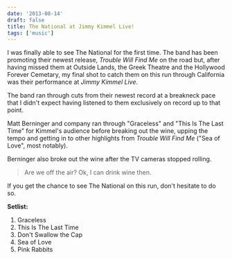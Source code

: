 ```yaml
---
date: '2013-08-14'
draft: false
title: The National at Jimmy Kimmel Live!
tags: ['music']
---
```


I was finally able to see The National for the first time. The band has been promoting their newest release, _Trouble Will Find Me_ on the road but, after having missed them at Outside Lands, the Greek Theatre and the Hollywood Forever Cemetary, my final shot to catch them on this run through California was their performance at _Jimmy Kimmel Live_.<!-- excerpt -->

The band ran through cuts from their newest record at a breakneck pace that I didn't expect having listened to them exclusively on record up to that point.

Matt Berninger and company ran through "Graceless" and "This Is The Last Time" for Kimmel's audience before breaking out the wine, upping the tempo and getting in to other highlights from _Trouble Will Find Me_ ("Sea of Love", most notably).

Berninger also broke out the wine after the TV cameras stopped rolling.

> Are we off the air? Ok, I can drink wine then.

If you get the chance to see The National on this run, don't hesitate to do so.

**Setlist:**

1. Graceless
2. This Is The Last Time
3. Don't Swallow the Cap
4. Sea of Love
5. Pink Rabbits
